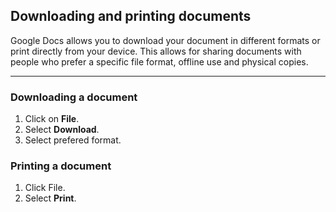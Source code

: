## Downloading and printing documents

Google Docs allows you to download your document in different formats or print directly from your device. This allows for sharing documents with people who prefer a specific file format, offline use and physical copies.

---
### Downloading a document

1. Click on **File**. 
2. Select **Download**.
3. Select prefered format.

### Printing a document

1. Click File.
2. Select **Print**.
